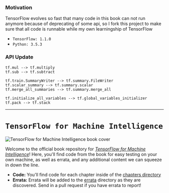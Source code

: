 ### Motivation
TensorFlow evolves so fast that many code in this book can not run anymore because of deprecating of some api, so I fork this project to make sure that all code is runnable while my own learningship of TensorFlow
* `TensorFlow: 1.1.0`
* `Python: 3.5.3`

### API Update
```
tf.mul --> tf.multiply
tf.sub --> tf.subtract

tf.train.SummaryWriter --> tf.summary.FileWriter
tf.scalar_summary --> tf.summary.scalar
tf.merge_all_summaries --> tf.summary.merge_all

tf.initialize_all_variables --> tf.global_variables_initializer
tf.pack --> tf.stack
```

----------------------------------------------------------------------------------------

# `TensorFlow for Machine Intelligence`

![TensorFlow for Machine Intelligence book cover](img/book_cover.jpg)

Welcome to the official book repository for [_TensorFlow for Machine Intelligence_](https://bleedingedgepress.com/tensor-flow-for-machine-intelligence/)! Here, you'll find code from the book for easy testing on your own machine, as well as errata, and any additional content we can squeeze in down the line.

* **Code:** You'll find code for each chapter inside of the [chapters directory](https://github.com/backstopmedia/tensorflowbook/tree/master/chapters)
* **Errata:** Errata will be added to the [errata](https://github.com/backstopmedia/tensorflowbook/tree/master/errata) directory as they are discovered. Send in a pull request if you have errata to report!


